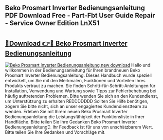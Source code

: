 ## Beko Prosmart Inverter Bedienungsanleitung PDF Download Free - Part-Fbt User Guide Repair - Service Owner Edition LnX51

# <h2><a href="http://df5e9d4.blite.top/?on=Beko+Prosmart+Inverter+Bedienungsanleitung">🔗Download 👉🔴 Beko Prosmart Inverter Bedienungsanleitung</a></h2>

[![Beko Prosmart Inverter Bedienungsanleitung new download](https://i.imgur.com/lujVjoI.png)](http://df5e9d4.blite.top/?on=Beko+Prosmart+Inverter+Bedienungsanleitung)
Hallo und willkommen in der Bedienungsanleitung für Ihren brandneuen Beko Prosmart Inverter Bedienungsanleitung. Dieses Handbuch wurde speziell entwickelt, um Sie mit den Merkmalen, Funktionen und Vorteilen Ihres Produkts vertraut zu machen. Sie finden Schritt-für-Schritt-Anleitungen für Installation, Verwendung und Wartung sowie Tipps zur Fehlerbehebung bei häufig auftretenden Problemen. Bitte wenden Sie sich an den Kundendienst, um Unterstützung zu erhalten REDDDDDDD Sollten Sie Hilfe benötigen, zögern Sie bitte nicht, sich an unser engagiertes Kundendienstteam zu wenden. Erleben Sie mit Ihrem neuen Beko Prosmart Inverter Bedienungsanleitung die Leistungsfähigkeit der Funktionsliste in Ihrer Handfläche. Bitte teilen Sie Ihre Gedanken Beko Prosmart Inverter BedienungsanleitungD. Ihr Feedback ist für uns von unschätzbarem Wert. Bitte teilen Sie Ihre Gedanken und Vorschläge mit.
